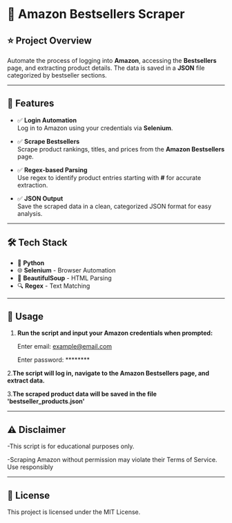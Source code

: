 # 🛒 Amazon Bestsellers Scraper

## ⭐ Project Overview  
Automate the process of logging into **Amazon**, accessing the **Bestsellers** page, and extracting product details. The data is saved in a **JSON** file categorized by bestseller sections.

---

## 🚀 Features

- ✅ **Login Automation**  
  Log in to Amazon using your credentials via **Selenium**.  

- ✅ **Scrape Bestsellers**  
  Scrape product rankings, titles, and prices from the **Amazon Bestsellers** page.  

- ✅ **Regex-based Parsing**  
  Use regex to identify product entries starting with **#** for accurate extraction.  

- ✅ **JSON Output**  
  Save the scraped data in a clean, categorized JSON format for easy analysis.  

---

## 🛠️ Tech Stack

- 🐍 **Python**  
- 🌐 **Selenium** - Browser Automation  
- 📄 **BeautifulSoup** - HTML Parsing  
- 🔍 **Regex** - Text Matching  

---

## 🔑 Usage

1. **Run the script and input your Amazon credentials when prompted:**
   
   Enter email: example@email.com
   
   Enter password: ********


2.**The script will log in, navigate to the Amazon Bestsellers page, and extract data.**

3.**The scraped product data will be saved in the file 'bestseller_products.json'**

---

## ⚠️ Disclaimer

-This script is for educational purposes only.

-Scraping Amazon without permission may violate their Terms of Service. Use responsibly

---

## 📜 License

This project is licensed under the MIT License.
